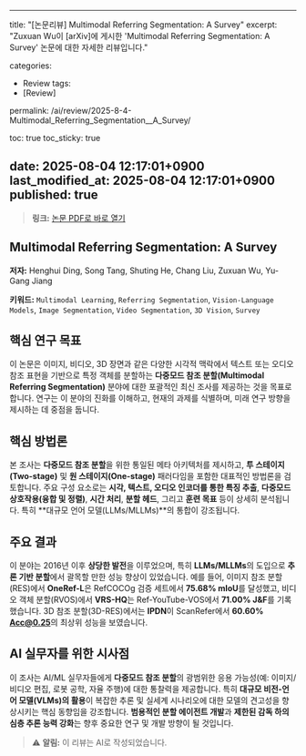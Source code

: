 
---
title: "[논문리뷰] Multimodal Referring Segmentation: A Survey"
excerpt: "Zuxuan Wu이 [arXiv]에 게시한 'Multimodal Referring Segmentation: A Survey' 논문에 대한 자세한 리뷰입니다."

categories:
  - Review
tags:
  - [Review]

permalink: /ai/review/2025-8-4-Multimodal_Referring_Segmentation__A_Survey/

toc: true
toc_sticky: true

date: 2025-08-04 12:17:01+0900
last_modified_at: 2025-08-04 12:17:01+0900
published: true
---
> **링크:** [논문 PDF로 바로 열기](https://arxiv.org/abs/2508.00265)

## Multimodal Referring Segmentation: A Survey

**저자:** Henghui Ding, Song Tang, Shuting He, Chang Liu, Zuxuan Wu, Yu-Gang Jiang

**키워드:** `Multimodal Learning`, `Referring Segmentation`, `Vision-Language Models`, `Image Segmentation`, `Video Segmentation`, `3D Vision`, `Survey`

## 핵심 연구 목표
이 논문은 이미지, 비디오, 3D 장면과 같은 다양한 시각적 맥락에서 텍스트 또는 오디오 참조 표현을 기반으로 특정 객체를 분할하는 **다중모드 참조 분할(Multimodal Referring Segmentation)** 분야에 대한 포괄적인 최신 조사를 제공하는 것을 목표로 합니다. 연구는 이 분야의 진화를 이해하고, 현재의 과제를 식별하며, 미래 연구 방향을 제시하는 데 중점을 둡니다.

## 핵심 방법론
본 조사는 **다중모드 참조 분할**을 위한 통일된 메타 아키텍처를 제시하고, **투 스테이지(Two-stage)** 및 **원 스테이지(One-stage)** 패러다임을 포함한 대표적인 방법론을 검토합니다. 주요 구성 요소로는 **시각, 텍스트, 오디오 인코더를 통한 특징 추출**, **다중모드 상호작용(융합 및 정렬)**, **시간 처리**, **분할 헤드**, 그리고 **훈련 목표** 등이 상세히 분석됩니다. 특히 **대규모 언어 모델(LLMs/MLLMs)**의 통합이 강조됩니다.

## 주요 결과
이 분야는 2016년 이후 **상당한 발전**을 이루었으며, 특히 **LLMs/MLLMs**의 도입으로 **추론 기반 분할**에서 괄목할 만한 성능 향상이 있었습니다. 예를 들어, 이미지 참조 분할(RES)에서 **OneRef-L**은 RefCOCOg 검증 세트에서 **75.68% mIoU**를 달성했고, 비디오 객체 분할(RVOS)에서 **VRS-HQ**는 Ref-YouTube-VOS에서 **71.00% J&F**를 기록했습니다. 3D 참조 분할(3D-RES)에서는 **IPDN**이 ScanRefer에서 **60.60% Acc@0.25**의 최상위 성능을 보였습니다.

## AI 실무자를 위한 시사점
이 조사는 AI/ML 실무자들에게 **다중모드 참조 분할**의 광범위한 응용 가능성(예: 이미지/비디오 편집, 로봇 공학, 자율 주행)에 대한 통찰력을 제공합니다. 특히 **대규모 비전-언어 모델(VLMs)의 활용**이 복잡한 추론 및 실세계 시나리오에 대한 모델의 견고성을 향상시키는 핵심 동향임을 강조합니다. **범용적인 분할 에이전트 개발**과 **제한된 감독 하의 심층 추론 능력 강화**는 향후 중요한 연구 및 개발 방향이 될 것입니다.

> ⚠️ **알림:** 이 리뷰는 AI로 작성되었습니다.
